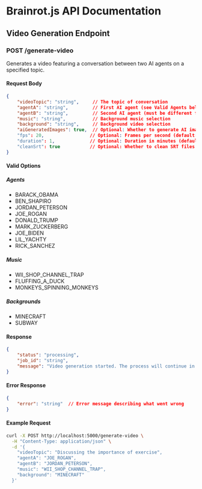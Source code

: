 # Brainrot.js API Documentation

## Video Generation Endpoint

### POST /generate-video

Generates a video featuring a conversation between two AI agents on a specified topic.

#### Request Body

```json
{
    "videoTopic": "string",     // The topic of conversation
    "agentA": "string",         // First AI agent (see Valid Agents below)
    "agentB": "string",         // Second AI agent (must be different from agentA)
    "music": "string",          // Background music selection
    "background": "string",     // Background video selection
    "aiGeneratedImages": true,  // Optional: Whether to generate AI images (default: true)
    "fps": 20,                 // Optional: Frames per second (default: 20)
    "duration": 1,             // Optional: Duration in minutes (default: 1)
    "cleanSrt": true           // Optional: Whether to clean SRT files (default: true)
}
```

#### Valid Options

##### Agents
- BARACK_OBAMA
- BEN_SHAPIRO
- JORDAN_PETERSON
- JOE_ROGAN
- DONALD_TRUMP
- MARK_ZUCKERBERG
- JOE_BIDEN
- LIL_YACHTY
- RICK_SANCHEZ

##### Music
- WII_SHOP_CHANNEL_TRAP
- FLUFFING_A_DUCK
- MONKEYS_SPINNING_MONKEYS

##### Backgrounds
- MINECRAFT
- SUBWAY

#### Response

```json
{
    "status": "processing",
    "job_id": "string",
    "message": "Video generation started. The process will continue in the background."
}
```

#### Error Response

```json
{
    "error": "string"  // Error message describing what went wrong
}
```

#### Example Request

```bash
curl -X POST http://localhost:5000/generate-video \
  -H "Content-Type: application/json" \
  -d '{
    "videoTopic": "Discussing the importance of exercise",
    "agentA": "JOE_ROGAN",
    "agentB": "JORDAN_PETERSON",
    "music": "WII_SHOP_CHANNEL_TRAP",
    "background": "MINECRAFT"
  }'
``` 